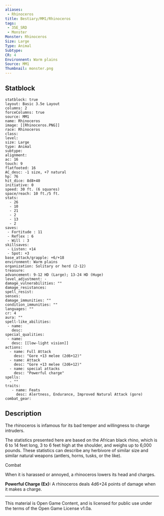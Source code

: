 ```yaml
---
aliases:
 - Rhinoceros
title: Bestiary/MM1/Rhinoceros
tags: 
 - 35E_SRD
 - Monster
Monster: Rhinoceros
Size: Large
Type: Animal
Subtype: 
CR: 4
Environnent: Warm plains
Source: MM1
Thumbnail: monster.png
---
```


## Statblock

```statblock
statblock: true
layout: Basic 3.5e Layout
columns: 2
forceColumns: true
source: MM1 
name: Rhinoceros
image: [[Rhinoceros.PNG]]
race: Rhinoceros
class: 
level: 
size: Large
type: Animal
subtype: 
alignment: 
ac: 16
touch: 9
flatfooted: 16
AC_desc: -1 size, +7 natural
hp: 76
hit_dice: 8d8+40
initiative: 0
speed: 30 ft. (6 squares)
space/reach: 10 ft./5 ft.
stats:
  - 26
  - 10
  - 21
  - 2
  - 13
  - 2
saves:
 - Fortitude : 11
 - Reflex : 6
 - Will : 3
skillsaves:
 - Listen: +14
 - Spot: +3
base_attack/grapple: +6/+18
environment: Warm plains
organization: Solitary or herd (2-12)
treasure: 
advancement: 9-12 HD (Large); 13-24 HD (Huge)
level_adjustment: -
damage_vulnerabilities: ""
damage_resistances: 
spell_resist: 
senses: 
damage_immunities: ""
condition_immunities: ""
languages: ""
cr: 4
aura: ""
spell-like_abilities:
 - name: 
   desc: 
special_qualities:
 - name:
   desc: [[low-light vision]]
actions:
  - name: Full Attack
    desc: "Gore +13 melee (2d6+12)"
  - name: Attack
    desc: "Gore +13 melee (2d6+12)"
  - name: special attacks
    desc: "Powerful charge"
spells:
  - ""
traits:
   - name: Feats
     desc: Alertness, Endurance, Improved Natural Attack (gore)
combat_gear:  
```

## Description



The rhinoceros is infamous for its bad temper and willingness to charge intruders.

The statistics presented here are based on the African black rhino, which is 6 to 14 feet long, 3 to 6 feet high at the shoulder, and weighs up to 6,000 pounds. These statistics can describe any herbivore of similar size and similar natural weapons (antlers, horns, tusks, or the like).

Combat

When it is harassed or annoyed, a rhinoceros lowers its head and charges.


**Powerful Charge (Ex):** A rhinoceros deals 4d6+24 points of damage when it makes a charge.

---

This material is Open Game Content, and is licensed for public use under the terms of the Open Game License v1.0a.
